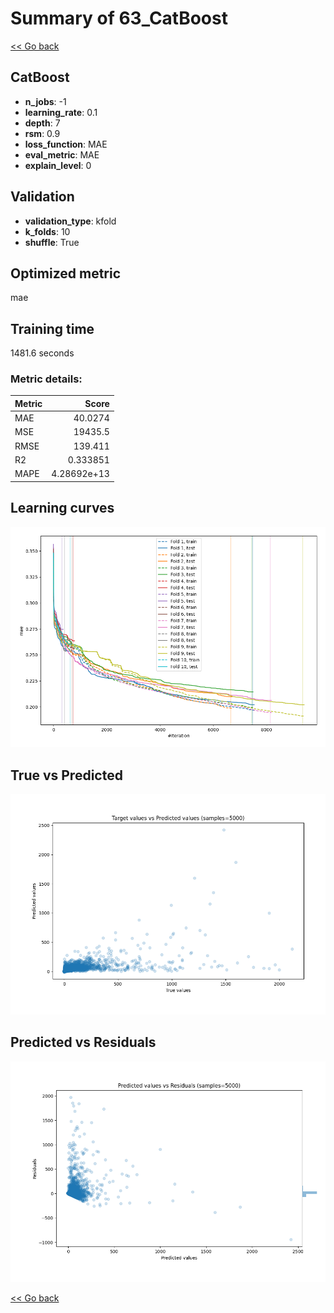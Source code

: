 # Summary of 63_CatBoost

[<< Go back](../README.md)


## CatBoost
- **n_jobs**: -1
- **learning_rate**: 0.1
- **depth**: 7
- **rsm**: 0.9
- **loss_function**: MAE
- **eval_metric**: MAE
- **explain_level**: 0

## Validation
 - **validation_type**: kfold
 - **k_folds**: 10
 - **shuffle**: True

## Optimized metric
mae

## Training time

1481.6 seconds

### Metric details:
| Metric   |           Score |
|:---------|----------------:|
| MAE      |    40.0274      |
| MSE      | 19435.5         |
| RMSE     |   139.411       |
| R2       |     0.333851    |
| MAPE     |     4.28692e+13 |



## Learning curves
![Learning curves](learning_curves.png)
## True vs Predicted

![True vs Predicted](true_vs_predicted.png)


## Predicted vs Residuals

![Predicted vs Residuals](predicted_vs_residuals.png)



[<< Go back](../README.md)
